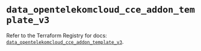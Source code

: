 # `data_opentelekomcloud_cce_addon_template_v3`

Refer to the Terraform Registry for docs: [`data_opentelekomcloud_cce_addon_template_v3`](https://registry.terraform.io/providers/opentelekomcloud/opentelekomcloud/1.36.31/docs/data-sources/cce_addon_template_v3).
